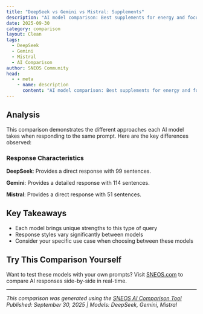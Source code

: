 ```yaml
---
title: "DeepSeek vs Gemini vs Mistral: Supplements"
description: "AI model comparison: Best supplements for energy and focus - science-backed recommendations..."
date: 2025-09-30
category: comparison
layout: Clean
tags:
  - DeepSeek
  - Gemini
  - Mistral
  - AI Comparison
author: SNEOS Community
head:
  - - meta
    - name: description
      content: "AI model comparison: Best supplements for energy and focus - science-backed recommendations..."
---
```


<ChatComparison
  title="DeepSeek vs Gemini vs Mistral: Supplements"
  prompt="Best supplements for energy and focus - science-backed recommendations"
  :responses='{
    "DeepSeek": "Of course. Here is a comprehensive guide to science-backed supplements for energy and focus, categorized by the strength of evidence and their primary mechanism of action.\n\n### **Important First: Foundational Principles**\n\nBefore considering supplements, address these pillars first. No supplement can overcome their deficiency.\n1.  **Sleep:** 7-9 hours of quality sleep is non-negotiable for cognitive function and energy.\n2.  **Nutrition:** A balanced diet rich in whole foods, complex carbohydrates, healthy fats, and protein provides sustained energy.\n3.  **Exercise:** Regular physical activity improves blood flow to the brain and boosts energy levels.\n4.  **Hydration:** Even mild dehydration can significantly impair concentration and cause fatigue.\n5.  **Stress Management:** Chronic stress exhausts your adrenal system and mental resources.\n\n---\n\n### **Tier 1: Strongest Evidence \u0026 Foundational Support**\nThese are often deficient in modern diets and are direct precursors to crucial cellular energy molecules.\n\n#### 1. Caffeine \u002B L-Theanine\nThis is the most effective and well-researched combination for immediate focus and alertness.\n\n*   **How it works:**\n    *   **Caffeine:** An adenosine receptor antagonist. It blocks the neurotransmitters that make you feel tired.\n    *   **L-Theanine:** An amino acid found in green tea. It promotes alpha brain waves (associated with relaxed alertness) and counteracts the jitters and anxiety from caffeine.\n*   **Evidence:** Numerous studies show the combination improves reaction time, accuracy, and focus better than caffeine alone, while reducing its negative side effects.\n*   **Dosage:** 100mg of caffeine with 200mg of L-Theanine is a standard and effective ratio.\n\n#### 2. Creatine Monohydrate\nNot just for muscles. Your brain uses a massive amount of energy (ATP), and creatine helps recycle it.\n\n*   **How it works:** Stores phosphocreatine in the brain, which rapidly regenerates ATP, the primary cellular energy currency. This is especially crucial during mentally demanding tasks.\n*   **Evidence:** Strong evidence for improving short-term memory and reasoning, particularly in situations of sleep deprivation, stress, or in vegetarians/vegans (who have lower natural creatine stores).\n*   **Dosage:** 5 grams per day. It\u0027s not a stimulant, so it must be taken consistently to saturate brain stores.\n\n#### 3. Omega-3 Fatty Acids (DHA \u0026 EPA)\nYour brain is nearly 60% fat, and a large portion of that is DHA. This is a structural supplement, not a stimulant.\n\n*   **How it works:** DHA is critical for neuronal membrane fluidity, which affects how brain cells communicate. EPA has potent anti-inflammatory effects.\n*   **Evidence:** Robust research links omega-3 supplementation to improved cognitive function, memory, and reaction times. Low levels are associated with brain fog and fatigue.\n*   **Dosage:** 1,000 - 2,000 mg combined EPA/DHA per day. Look for a supplement with a higher ratio of EPA to DHA for mood and focus benefits.\n\n---\n\n### **Tier 2: Good Evidence for Specific Contexts**\nThese have solid research behind them but may be more effective for specific populations or types of fatigue.\n\n#### 4. Rhodiola Rosea\nAn adaptogen, meaning it helps your body adapt to physical and mental stress.\n\n*   **How it works:** Believed to modulate cortisol (the stress hormone) and influence neurotransmitters like serotonin and norepinephrine.\n*   **Evidence:** Studies show it can reduce mental fatigue and improve performance during stressful, exhausting periods (like exam weeks or intense work projects).\n*   **Dosage:** 200-400 mg per day of an extract standardized for 3% rosavins and 1% salidroside. Cycle it (e.g., take for 6-8 weeks, then take a 2-week break).\n\n#### 5. L-Tyrosine\nAn amino acid precursor to the key neurotransmitters dopamine and norepinephrine.\n\n*   **How it works:** During periods of high stress or prolonged mental effort, your brain\u0027s catecholamine levels can be depleted. L-Tyrosine provides the building blocks to replenish them.\n*   **Evidence:** Most effective for preserving cognitive function under acute stress (e.g., extreme cold, sleep deprivation, intense multitasking). Less evidence for use in everyday, low-stress situations.\n*   **Dosage:** 500-2,000 mg about 30-60 minutes before a cognitively demanding task. **Do not take if you have thyroid issues or are on MAOIs.**\n\n#### 6. B-Vitamins (Especially B6, B9, B12)\nEssential cofactors in the cellular process that turns food into energy (ATP).\n\n*   **How it works:** They are directly involved in the synthesis of neurotransmitters like serotonin and dopamine.\n*   **Evidence:** Supplementation is most beneficial for people with a deficiency or suboptimal levels (common in older adults, vegetarians/vegans, and those with poor diets). Correcting a deficiency resolves energy and focus issues related to that deficiency.\n*   **Dosage:** A high-quality B-Complex or multivitamin is sufficient for most.\n\n---\n\n### **Tier 3: Promising but Less Conclusive Evidence**\nThese are popular and have some positive studies, but the evidence is mixed or not yet robust.\n\n#### 7. Panax Ginseng\nAnother adaptogen with a long history of use for fighting fatigue.\n\n*   **How it works:** May improve energy metabolism and offer neuroprotective effects.\n*   **Evidence:** Some studies show improvements in mental performance and feelings of energy, while others show no effect. Results can be inconsistent.\n*   **Dosage:** 200-400 mg per day of a standardized extract.\n\n#### 8. Acetyl-L-Carnitine (ALCAR)\nInvolved in mitochondrial energy production.\n\n*   **How it works:** Shuttles fatty acids into the mitochondria to be burned for energy. Also has a slight cholinergic effect.\n*   **Evidence:** Shows promise for mental fatigue and cognitive decline in older adults. Evidence for healthy, young adults is weaker.\n*   **Dosage:** 500-1,500 mg per day.\n\n#### 9. Choline Sources (Alpha-GPC, Citicoline)\nPrecursors to acetylcholine, a key neurotransmitter for learning, memory, and focus.\n\n*   **How it works:** Increases the availability of choline in the brain to support acetylcholine synthesis.\n*   **Evidence:** Benefits are most clearly seen in older populations with cognitive decline. For healthy adults, the effects are more subtle and not universally felt.\n*   **Dosage:** Alpha-GPC: 300-600 mg; Citicoline: 250-500 mg.\n\n### **How to Approach Supplementing**\n\n1.  **Start with Tier 1:** Focus on the foundational supplements first. **Caffeine \u002B L-Theanine** for acute effects, **Creatine** and **Omega-3s** for long-term foundational support.\n2.  **Add Tier 2 Contextually:** If you are going through a period of high stress or sleep deprivation, consider adding **Rhodiola** or **L-Tyrosine**.\n3.  **Introduce One at a Time:** Start with one new supplement for 2-3 weeks before adding another. This allows you to gauge its effects and identify any side effects.\n4.  **Quality Matters:** Choose supplements from reputable brands that use third-party testing (like NSF, USP, or ConsumerLab) to ensure purity and potency.\n5.  **Consult a Professional:** Always talk to your doctor or a registered dietitian before starting any new supplement regimen, especially if you have pre-existing health conditions or are taking medication.\n\n***Disclaimer:*** *This information is for educational purposes only and does not constitute medical advice. Always consult with a healthcare professional before starting any new supplement or health regimen.*",
    "Gemini": "Okay, let\u0027s dive into science-backed supplements for energy and focus. It\u0027s important to remember that supplements are *supplements* \u2013 they complement a healthy diet, sleep schedule, and exercise routine.  They aren\u0027t magic bullets.  Also, **always consult with your doctor or a qualified healthcare professional before starting any new supplement regimen,** especially if you have existing health conditions or are taking medications.\n\nHere\u0027s a breakdown of supplements with good scientific backing for energy and focus, categorized for clarity:\n\n**I.  For Focus and Cognitive Function (Nootropics):**\n\n*   **L-Theanine:**\n    *   **What it is:** An amino acid found primarily in green tea.\n    *   **How it works:**  Promotes relaxation without drowsiness.  It can also enhance alpha brainwave activity, associated with a state of relaxed alertness and creativity.\n    *   **Benefits:**  Improved focus, reduced anxiety, enhanced cognitive performance, particularly when combined with caffeine.\n    *   **Dosage:** 100-200mg.  Often paired with caffeine.\n    *   **Evidence:**  Numerous studies show synergistic effects with caffeine, improving attention and reducing the jitters associated with caffeine alone.  Studies have shown improvements in cognitive performance and mood.\n    *   **Cautions:** Generally safe, but some individuals may experience mild side effects like headache or drowsiness.\n\n*   **Caffeine:**\n    *   **What it is:** A stimulant found in coffee, tea, and other beverages.\n    *   **How it works:** Blocks adenosine, a neurotransmitter that promotes sleepiness.\n    *   **Benefits:** Increased alertness, improved focus, enhanced cognitive performance, reduced fatigue.\n    *   **Dosage:**  50-200mg is a typical starting point, adjusting based on tolerance.  **Avoid exceeding 400mg per day.**\n    *   **Evidence:**  Extensive research supports the cognitive-enhancing effects of caffeine.\n    *   **Cautions:**  Can cause anxiety, insomnia, jitters, increased heart rate, and dependence.  Avoid late in the day.  Be mindful of caffeine from all sources (coffee, tea, energy drinks, etc.).  Tolerance develops quickly.\n\n*   **Creatine:** (Beyond just muscle building)\n    *   **What it is:** A naturally occurring compound in muscle cells.\n    *   **How it works:**  Increases phosphocreatine stores in the brain, which can improve energy production and cognitive function.\n    *   **Benefits:**  Improved short-term memory, reasoning skills, and mental fatigue, particularly in vegetarians and individuals with lower creatine levels.\n    *   **Dosage:** 3-5 grams per day of creatine monohydrate.\n    *   **Evidence:**  Studies have shown cognitive benefits, particularly in tasks requiring speed and accuracy.  Research indicates it may improve working memory and reduce mental fatigue.\n    *   **Cautions:**  Generally safe, but some people may experience mild gastrointestinal upset.  Ensure adequate hydration.\n\n*   **Bacopa Monnieri:**\n    *   **What it is:** An Ayurvedic herb traditionally used to improve memory and cognitive function.\n    *   **How it works:**  May enhance nerve signal transmission in the brain.\n    *   **Benefits:**  Improved memory, learning, and cognitive processing speed, especially with long-term use.\n    *   **Dosage:** 300-450mg daily, standardized to contain 50% bacosides.\n    *   **Evidence:**  Clinical trials have demonstrated improvements in memory recall, attention, and cognitive function after several weeks of use.\n    *   **Cautions:**  May cause gastrointestinal upset (nausea, diarrhea) in some individuals.  Start with a low dose and gradually increase.\n\n*   **Rhodiola Rosea:**\n    *   **What it is:** An adaptogenic herb that helps the body adapt to stress.\n    *   **How it works:**  May affect neurotransmitters such as serotonin and dopamine.\n    *   **Benefits:**  Reduced mental fatigue, improved cognitive function during stressful situations, and enhanced mood.\n    *   **Dosage:** 200-600mg daily.\n    *   **Evidence:**  Studies have shown that Rhodiola Rosea can reduce mental fatigue and improve cognitive performance during periods of stress and sleep deprivation.\n    *   **Cautions:**  Generally safe, but some individuals may experience dizziness, dry mouth, or insomnia.\n\n*   **Ginkgo Biloba:**\n    *   **What it is:** An herbal extract from the Ginkgo tree.\n    *   **How it works:** May improve blood flow to the brain and act as an antioxidant.\n    *   **Benefits:** May improve memory, focus, and cognitive function, particularly in older adults.\n    *   **Dosage:** 120-240mg daily, standardized to contain 24% flavone glycosides and 6% terpene lactones.\n    *   **Evidence:** Some studies show potential benefits for cognitive function, particularly in age-related cognitive decline. However, the evidence is mixed, and more research is needed.\n    *   **Cautions:** May interact with blood thinners. Can cause mild side effects such as headache or stomach upset.\n\n**II. For Energy Production \u0026 Metabolic Support:**\n\n*   **Vitamin B Complex:**\n    *   **What it is:** A group of essential vitamins (B1, B2, B3, B5, B6, B7, B9, B12) involved in energy metabolism.\n    *   **How it works:** Helps convert food into energy.\n    *   **Benefits:**  Improved energy levels, reduced fatigue, and support for nerve function.  Particularly beneficial for individuals with deficiencies.\n    *   **Dosage:** Follow the recommended daily allowance (RDA) for each B vitamin, typically found in a B-complex supplement.\n    *   **Evidence:** Deficiencies in B vitamins can lead to fatigue and cognitive impairment. Supplementation can improve energy levels and cognitive function in deficient individuals.\n    *   **Cautions:**  Generally safe, but high doses of some B vitamins (e.g., niacin) can cause side effects.\n\n*   **Coenzyme Q10 (CoQ10):**\n    *   **What it is:** A compound that helps generate energy in cells.\n    *   **How it works:**  Plays a vital role in the electron transport chain in mitochondria, the powerhouses of cells.\n    *   **Benefits:**  Improved energy levels, reduced fatigue, and antioxidant protection.  May be particularly helpful for individuals taking statin medications or experiencing age-related energy decline.\n    *   **Dosage:** 100-300mg daily.\n    *   **Evidence:** Studies have shown that CoQ10 supplementation can improve energy levels and reduce fatigue, particularly in individuals with mitochondrial dysfunction or statin-induced myopathy.\n    *   **Cautions:**  Generally safe, but some individuals may experience mild gastrointestinal upset.\n\n*   **Iron:** (If deficient)\n    *   **What it is:** An essential mineral that carries oxygen in the blood.\n    *   **How it works:** Crucial for oxygen transport to cells, including brain cells.\n    *   **Benefits:** Improved energy levels, reduced fatigue, and enhanced cognitive function in individuals with iron deficiency anemia.\n    *   **Dosage:**  Dosage varies depending on the severity of the deficiency.  **Get your iron levels checked by a doctor before supplementing.**\n    *   **Evidence:** Iron deficiency anemia is a common cause of fatigue and cognitive impairment. Iron supplementation can improve energy levels and cognitive function in deficient individuals.\n    *   **Cautions:**  Iron supplements can cause constipation and gastrointestinal upset.  High doses can be toxic.  **Do not self-diagnose and supplement with iron without consulting a doctor.**\n\n*   **Magnesium:**\n    *   **What it is:** An essential mineral involved in over 300 enzymatic reactions in the body.\n    *   **How it works:**  Plays a role in energy production, nerve function, and muscle relaxation.\n    *   **Benefits:**  Improved energy levels, reduced fatigue, and enhanced cognitive function.  May be particularly helpful for individuals with magnesium deficiency.\n    *   **Dosage:** 200-400mg daily. Choose a form that is easily absorbed, such as magnesium citrate, glycinate, or threonate.\n    *   **Evidence:**  Magnesium deficiency can lead to fatigue and cognitive impairment. Magnesium supplementation can improve energy levels and cognitive function in deficient individuals.\n    *   **Cautions:**  High doses can cause diarrhea.\n\n**III.  Important Considerations:**\n\n*   **Start Slow:**  Introduce one supplement at a time to assess your tolerance and identify any potential side effects.\n*   **Cycle:**  Consider cycling some supplements (e.g., caffeine) to prevent tolerance and maintain effectiveness.  This means taking it for a period of time and then taking a break.\n*   **Quality Matters:**  Choose high-quality supplements from reputable brands that undergo third-party testing for purity and potency. Look for certifications like USP, NSF International, or ConsumerLab.com.\n*   **Individual Variation:**  Supplement effectiveness varies from person to person.  What works for one person may not work for another.\n*   **Diet and Lifestyle:**  Prioritize a healthy diet, regular exercise, and adequate sleep. Supplements are most effective when combined with a healthy lifestyle.\n*   **Hydration:** Drink plenty of water throughout the day. Dehydration can lead to fatigue and cognitive impairment.\n\n**Summary Table:**\n\n| Supplement        | Benefits                                                               | Dosage                                        | Cautions                                                                  |\n|-------------------|-----------------------------------------------------------------------|------------------------------------------------|---------------------------------------------------------------------------|\n| L-Theanine         | Focus, relaxation, reduced anxiety                                     | 100-200mg                                    | Generally safe                                                            |\n| Caffeine           | Alertness, focus, reduced fatigue                                        | 50-200mg (up to 400mg/day max)                 | Anxiety, insomnia, jitters, dependence                                   |\n| Creatine           | Memory, reasoning, reduced mental fatigue                               | 3-5g/day                                       | GI upset                                                                   |\n| Bacopa Monnieri    | Memory, learning, cognitive processing speed                         | 300-450mg (standardized)                        | GI upset                                                                   |\n| Rhodiola Rosea     | Reduced mental fatigue, improved cognitive function during stress       | 200-600mg                                    | Dizziness, dry mouth, insomnia                                            |\n| Ginkgo Biloba      | May improve memory, focus, and cognitive function.                    | 120-240mg (standardized)                       | May interact with blood thinners. Mild side effects possible. |\n| Vitamin B Complex | Improved energy, reduced fatigue                                      | Follow RDA                                     | Generally safe, high doses of some B vitamins can cause side effects.      |\n| CoQ10             | Improved energy, reduced fatigue, antioxidant protection              | 100-300mg                                    | GI upset                                                                   |\n| Iron (if deficient)| Improved energy, reduced fatigue, enhanced cognitive function          | Varies (consult a doctor)                      | Constipation, GI upset, toxicity at high doses. Do not self-diagnose.   |\n| Magnesium          | Improved energy, reduced fatigue, enhanced cognitive function          | 200-400mg (choose absorbable form)           | Diarrhea                                                                  |\n\n**Disclaimer:** This information is for educational purposes only and is not intended as medical advice. Always consult with a qualified healthcare professional before starting any new supplement regimen.\n",
    "Mistral": "When looking for supplements to enhance energy and focus, it\u0027s important to rely on scientific evidence. Here are some well-researched supplements that have shown promise in improving energy levels and cognitive function:\n\n1. **Caffeine**:\n   - **Benefits**: Enhances alertness, improves mood, and boosts physical performance.\n   - **Dosage**: Typically 50-400 mg per day, depending on individual tolerance.\n   - **Source**: Coffee, tea, energy drinks, and supplements.\n\n2. **L-Theanine**:\n   - **Benefits**: Promotes relaxation without drowsiness, enhances focus, and can work synergistically with caffeine.\n   - **Dosage**: 100-200 mg per day.\n   - **Source**: Green tea and supplements.\n\n3. **Rhodiola Rosea**:\n   - **Benefits**: Reduces fatigue, improves mood, and enhances cognitive function.\n   - **Dosage**: 250-680 mg per day.\n   - **Source**: Supplements.\n\n4. **Ginkgo Biloba**:\n   - **Benefits**: Improves blood flow to the brain, enhances cognitive function, and may reduce symptoms of cognitive decline.\n   - **Dosage**: 120-240 mg per day.\n   - **Source**: Supplements.\n\n5. **Bacopa Monnieri**:\n   - **Benefits**: Enhances memory, reduces anxiety, and improves cognitive function.\n   - **Dosage**: 300-450 mg per day.\n   - **Source**: Supplements.\n\n6. **Creatine**:\n   - **Benefits**: Enhances physical performance, improves cognitive function, and may reduce mental fatigue.\n   - **Dosage**: 5 g per day.\n   - **Source**: Supplements.\n\n7. **Omega-3 Fatty Acids**:\n   - **Benefits**: Supports brain health, improves cognitive function, and may reduce symptoms of depression.\n   - **Dosage**: 250-500 mg of combined EPA and DHA per day.\n   - **Source**: Fish oil, algae oil, and supplements.\n\n8. **Vitamin B12**:\n   - **Benefits**: Essential for energy production, supports brain function, and helps prevent fatigue.\n   - **Dosage**: 2.4 mcg per day (RDA), but higher doses may be recommended for deficiency.\n   - **Source**: Animal products, fortified foods, and supplements.\n\n9. **Coenzyme Q10 (CoQ10)**:\n   - **Benefits**: Supports energy production in cells, improves physical performance, and may enhance cognitive function.\n   - **Dosage**: 90-200 mg per day.\n   - **Source**: Supplements.\n\n10. **Ginseng**:\n    - **Benefits**: Enhances cognitive function, reduces fatigue, and improves mood.\n    - **Dosage**: 200-400 mg per day.\n    - **Source**: Supplements.\n\n11. **Ashwagandha**:\n    - **Benefits**: Reduces stress and anxiety, improves cognitive function, and enhances physical performance.\n    - **Dosage**: 300-500 mg per day.\n    - **Source**: Supplements.\n\n12. **Nicotinamide Riboside (NR)**:\n    - **Benefits**: Increases levels of NAD\u002B, which is essential for energy production and cellular health.\n    - **Dosage**: 250-500 mg per day.\n    - **Source**: Supplements.\n\nAlways consult with a healthcare provider before starting any new supplement regimen, especially if you have any underlying health conditions or are taking other medications."
  }'
  published-date="22:46"
/>

## Analysis

This comparison demonstrates the different approaches each AI model takes when responding to the same prompt. Here are the key differences observed:

### Response Characteristics

**DeepSeek**: Provides a direct response with 99 sentences. 

**Gemini**: Provides a detailed response with 114 sentences. 

**Mistral**: Provides a direct response with 51 sentences. 

## Key Takeaways

- Each model brings unique strengths to this type of query
- Response styles vary significantly between models
- Consider your specific use case when choosing between these models

## Try This Comparison Yourself

Want to test these models with your own prompts? Visit [SNEOS.com](https://sneos.com) to compare AI responses side-by-side in real-time.

---

*This comparison was generated using the [SNEOS AI Comparison Tool](https://sneos.com)*
*Published: September 30, 2025 | Models: DeepSeek, Gemini, Mistral*
